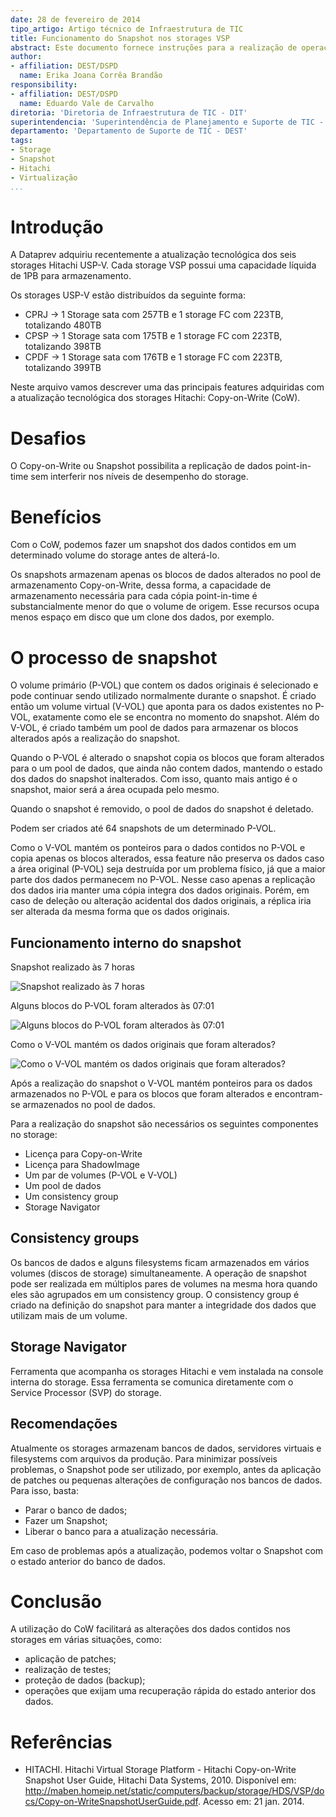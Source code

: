 ```yaml
---
date: 28 de fevereiro de 2014
tipo_artigo: Artigo técnico de Infraestrutura de TIC
title: Funcionamento do Snapshot nos storages VSP
abstract: Este documento fornece instruções para a realização de operações de *Copy-on-Write* de *snapshot* nos sistemas de armazenamento da *Hitachi Virtual Storage Platform* (HVSP).
author:
- affiliation: DEST/DSPD
  name: Erika Joana Corrêa Brandão
responsibility:
- affiliation: DEST/DSPD
  name: Eduardo Vale de Carvalho
diretoria: 'Diretoria de Infraestrutura de TIC - DIT'
superintendencia: 'Superintendência de Planejamento e Suporte de TIC - SUPS'
departamento: 'Departamento de Suporte de TIC - DEST'
tags:
- Storage
- Snapshot
- Hitachi
- Virtualização
...
```


Introdução
==========
A Dataprev adquiriu recentemente a atualização tecnológica dos seis storages Hitachi USP-V. Cada storage VSP possui uma capacidade líquida de 1PB para armazenamento.

Os storages USP-V estão distribuídos da seguinte forma:
 
- CPRJ -> 1 Storage sata com 257TB e 1 storage FC com 223TB, totalizando 480TB
- CPSP -> 1 Storage sata com 175TB e 1 storage FC com 223TB, totalizando 398TB
- CPDF -> 1 Storage sata com 176TB e 1 storage FC com 223TB, totalizando 399TB

Neste arquivo vamos descrever uma das principais features adquiridas com a atualização tecnológica dos storages Hitachi: Copy-on-Write (CoW). 

Desafios
========
O Copy-on-Write ou Snapshot possibilita a replicação de dados point-in-time sem interferir nos níveis de desempenho do storage. 

Benefícios
==========
Com o CoW, podemos fazer um snapshot dos dados contidos em um determinado volume do storage antes de alterá-lo.

Os snapshots armazenam apenas os blocos de dados alterados no pool de armazenamento Copy-on-Write, dessa forma, a capacidade de armazenamento necessária para cada cópia point-in-time é substancialmente menor do que o volume de origem. Esse recursos ocupa menos espaço em disco que um clone dos dados, por exemplo.

O processo de snapshot
======================
O volume primário (P-VOL) que contem os dados originais é selecionado e pode continuar sendo utilizado normalmente durante o snapshot. É criado então um volume virtual (V-VOL) que aponta para os dados existentes no P-VOL, exatamente como ele se encontra no momento do snapshot. Além do V-VOL, é criado também um pool de dados para armazenar os blocos alterados após a realização do snapshot.

Quando o P-VOL é alterado o snapshot copia os blocos que foram alterados para o um pool de dados, que ainda não contem dados, mantendo o estado dos dados do snapshot inalterados. Com isso, quanto mais antigo é o snapshot, maior será a área ocupada pelo mesmo. 

Quando o snapshot é removido, o pool de dados do snapshot é deletado. 

Podem ser criados até 64 snapshots de um determinado P-VOL.

Como o V-VOL mantém os ponteiros para o dados contidos no P-VOL e copia apenas os blocos alterados, essa feature não preserva os dados caso a área original (P-VOL) seja destruída por um problema físico, já que a maior parte dos dados permanecem no P-VOL. Nesse caso apenas a replicação dos dados iria manter uma cópia integra dos dados originais. Porém, em caso de deleção ou alteração acidental dos dados originais, a réplica iria ser alterada da mesma forma que os dados originais.


Funcionamento interno do snapshot
---------------------------------
Snapshot realizado às 7 horas  

![Snapshot realizado às 7 horas](./imagens/StorageSnapshot_figura1.jpg "Snapshot realizado às 7 horas")

Alguns blocos do P-VOL foram alterados às 07:01  

![Alguns blocos do P-VOL foram alterados às 07:01](./imagens/StorageSnapshot_figura2.jpg "Alguns blocos do P-VOL foram alterados às 07:01")


Como o V-VOL mantém os dados originais que foram alterados?  

![Como o V-VOL mantém os dados originais que foram alterados?](./imagens/StorageSnapshot_figura3.jpg "Como o V-VOL mantém os dados originais que foram alterados?")


Após a realização do snapshot o V-VOL mantém ponteiros para os dados armazenados no P-VOL e para os blocos que foram alterados e encontram-se armazenados no pool de dados.

Para a realização do snapshot são necessários os seguintes componentes no storage:

- Licença para Copy-on-Write
- Licença para ShadowImage
- Um par de volumes (P-VOL e V-VOL)
- Um pool de dados
- Um consistency group
- Storage Navigator

Consistency groups
------------------
Os bancos de dados e alguns filesystems ficam armazenados em vários volumes (discos de storage) simultaneamente. A operação de snapshot pode ser realizada em múltiplos pares de volumes na mesma hora quando eles são agrupados em um consistency group. O consistency group é criado na definição do snapshot para manter a integridade dos dados que utilizam mais de um volume.

Storage Navigator
-----------------
Ferramenta que acompanha os storages Hitachi e vem instalada na console interna do storage. Essa ferramenta se comunica diretamente com o Service Processor (SVP) do storage.

Recomendações
-------------
Atualmente os storages armazenam bancos de dados, servidores virtuais e filesystems com arquivos da produção. Para minimizar possíveis problemas, o Snapshot pode ser utilizado, por exemplo, antes da aplicação de patches ou pequenas alterações de configuração nos bancos de dados. Para isso, basta:

- Parar o banco de dados;
- Fazer um Snapshot;
- Liberar o banco para a atualização necessária.

Em caso de problemas após a atualização, podemos voltar o Snapshot com o estado anterior do banco de dados.

Conclusão
=========
A utilização do CoW facilitará as alterações dos dados contidos nos storages em várias situações, como:

- aplicação de patches;
- realização de testes;
- proteção de dados (backup);
- operações que exijam uma recuperação rápida do estado anterior dos dados.

Referências
===========
- HITACHI. Hitachi Virtual Storage Platform - Hitachi Copy-on-Write Snapshot User Guide, Hitachi Data Systems, 2010. Disponível em: <http://maben.homeip.net/static/computers/backup/storage/HDS/VSP/docs/Copy-on-WriteSnapshotUserGuide.pdf>. Acesso em: 21 jan. 2014.

